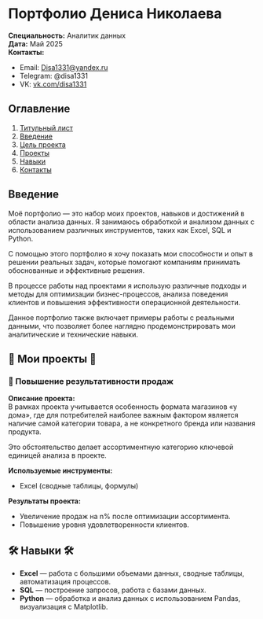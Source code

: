 # Портфолио Дениса Николаева

**Специальность:** Аналитик данных  
**Дата:** Май 2025  
**Контакты:**  
- Email: Disa1331@yandex.ru  
- Telegram: @disa1331  
- VK: [vk.com/disa1331](https://vk.com/disa1331)

## Оглавление

1. [Титульный лист](#Портфолио-Дениса-Николаева)
2. [Введение](#Введение)
3. [Цель проекта](#Цель-проекта)
4. [Проекты](#Мои-проекты)
5. [Навыки](#Навыки)
6. [Контакты](#Контакты)

## Введение

Моё портфолио — это набор моих проектов, навыков и достижений в области анализа данных. Я занимаюсь обработкой и анализом данных с использованием различных инструментов, таких как Excel, SQL и Python. 

С помощью этого портфолио я хочу показать мои способности и опыт в решении реальных задач, которые помогают компаниям принимать обоснованные и эффективные решения.

В процессе работы над проектами я использую различные подходы и методы для оптимизации бизнес-процессов, анализа поведения клиентов и повышения эффективности операционной деятельности.

Данное портфолио также включает примеры работы с реальными данными, что позволяет более наглядно продемонстрировать мои аналитические и технические навыки.

## 💼 Мои проекты 💼

### 📌 Повышение результативности продаж

**Описание проекта:**  
В рамках проекта учитывается особенность формата магазинов «у дома», где для потребителей наиболее важным фактором является наличие самой категории товара, а не конкретного бренда или названия продукта.  

Это обстоятельство делает ассортиментную категорию ключевой единицей анализа в проекте.  

**Используемые инструменты:**
- Excel (сводные таблицы, формулы)

**Результаты проекта:**
- Увеличение продаж на n% после оптимизации ассортимента.
- Повышение уровня удовлетворенности клиентов.

## 🛠️ Навыки 🛠️

- **Excel** — работа с большими объемами данных, сводные таблицы, автоматизация процессов.
- **SQL** — построение запросов, работа с базами данных.
- **Python** — обработка и анализ данных с использованием Pandas, визуализация с Matplotlib.
